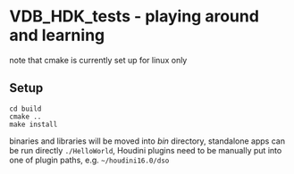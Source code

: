 VDB_HDK_tests - playing around and learning
===========================================

note that cmake is currently set up for linux only

Setup
-----
```
cd build
cmake ..
make install
```
binaries and libraries will be moved into *bin* directory, standalone apps can be run directly ```./HelloWorld```, Houdini plugins need to be manually put into one of plugin paths, e.g. ```~/houdini16.0/dso```
